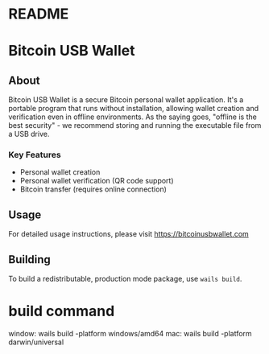 # README

# Bitcoin USB Wallet

## About

Bitcoin USB Wallet is a secure Bitcoin personal wallet application.
It's a portable program that runs without installation, allowing wallet creation and verification even in offline environments.
As the saying goes, "offline is the best security" - we recommend storing and running the executable file from a USB drive.

### Key Features

- Personal wallet creation
- Personal wallet verification (QR code support)
- Bitcoin transfer (requires online connection)

## Usage

For detailed usage instructions, please visit https://bitcoinusbwallet.com

## Building

To build a redistributable, production mode package, use `wails build`.

# build command

window: wails build -platform windows/amd64 
mac: wails build -platform darwin/universal

